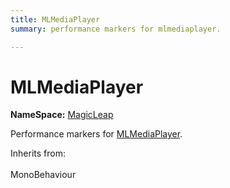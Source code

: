 ```yaml
---
title: MLMediaPlayer
summary: performance markers for mlmediaplayer. 

---
```


# MLMediaPlayer



**NameSpace:** 
[MagicLeap](/versioned_docs/version-31-Aug-2023/unity-api/api/UnityEngine.XR.MagicLeap/UnityEngine.XR.MagicLeap.md) 


Performance markers for [MLMediaPlayer](/versioned_docs/version-31-Aug-2023/unity-api/api/UnityEngine.XR.MagicLeap/UnityEngine.XR.MagicLeap.MLMediaPlayer.md).   


Inherits from: <br></br>MonoBehaviour





